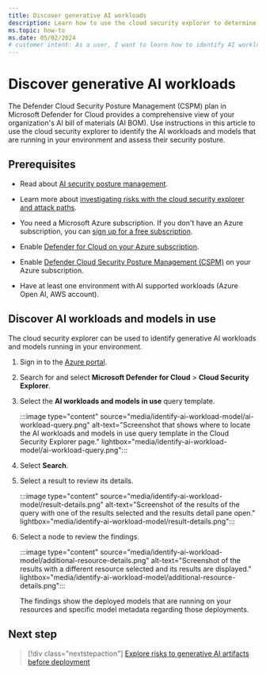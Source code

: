 ```yaml
---
title: Discover generative AI workloads
description: Learn how to use the cloud security explorer to determine which AI workloads and models are running in your environment.
ms.topic: how-to
ms.date: 05/02/2024
# customer intent: As a user, I want to learn how to identify AI workloads and models in my environment so that I can assess their security posture.
---
```


# Discover generative AI workloads

The Defender Cloud Security Posture Management (CSPM) plan in Microsoft Defender for Cloud provides a comprehensive view of your organization's AI bill of materials (AI BOM). Use instructions in this article to use the cloud security explorer to identify the AI workloads and models that are running in your environment and assess their security posture.

## Prerequisites

- Read about [AI security posture management](ai-security-posture.md).

- Learn more about [investigating risks with the cloud security explorer and attack paths](concept-attack-path.md).

- You need a Microsoft Azure subscription. If you don't have an Azure subscription, you can [sign up for a free subscription](https://azure.microsoft.com/pricing/free-trial/).

- Enable [Defender for Cloud on your Azure subscription](connect-azure-subscription.md).

- Enable [Defender Cloud Security Posture Management (CSPM)](tutorial-enable-cspm-plan.md) on your Azure subscription.

- Have at least one environment with AI supported workloads (Azure Open AI, AWS account).

## Discover AI workloads and models in use

The cloud security explorer can be used to identify generative AI workloads and models running in your environment.

1. Sign in to the [Azure portal](https://portal.azure.com/).

1. Search for and select **Microsoft Defender for Cloud** > **Cloud Security Explorer**.

1. Select the **AI workloads and models in use** query template.

    :::image type="content" source="media/identify-ai-workload-model/ai-workload-query.png" alt-text="Screenshot that shows where to locate the AI workloads and models in use query template in the Cloud Security Explorer page." lightbox="media/identify-ai-workload-model/ai-workload-query.png":::

1. Select **Search**.

1. Select a result to review its details.

    :::image type="content" source="media/identify-ai-workload-model/result-details.png" alt-text="Screenshot of the results of the query with one of the results selected and the results detail pane open." lightbox="media/identify-ai-workload-model/result-details.png":::

1. Select a node to review the findings.

    :::image type="content" source="media/identify-ai-workload-model/additional-resource-details.png" alt-text="Screenshot of the results with a different resource selected and its results are displayed." lightbox="media/identify-ai-workload-model/additional-resource-details.png":::

    The findings show the deployed models that are running on your resources and specific model metadata regarding those deployments.

## Next step

> [!div class="nextstepaction"]
> [Explore risks to generative AI artifacts before deployment](explore-ai-risk.md)
